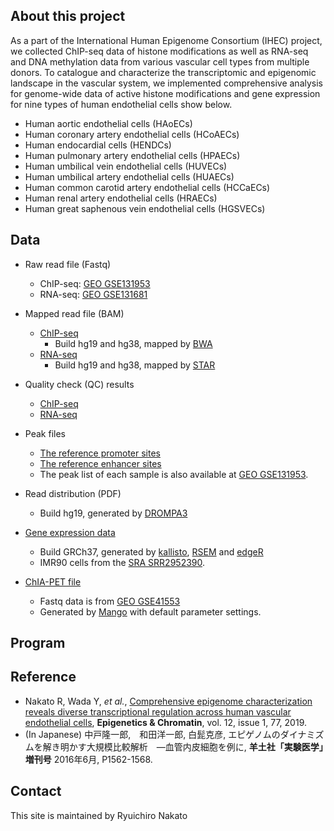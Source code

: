 
## About this project

As a part of the International Human Epigenome Consortium (IHEC) project, 
we collected ChIP-seq data of histone modifications as well as RNA-seq and DNA methylation data from various vascular cell types from multiple donors. To catalogue and characterize the transcriptomic and epigenomic landscape in the vascular system, we implemented comprehensive analysis for genome-wide data of active histone modifications and gene expression for nine types of human endothelial cells show below.

- Human aortic endothelial cells (HAoECs)
- Human coronary artery endothelial cells (HCoAECs)
- Human endocardial cells (HENDCs)
- Human pulmonary artery endothelial cells (HPAECs)
- Human umbilical vein endothelial cells (HUVECs)
- Human umbilical artery endothelial cells (HUAECs)
- Human common carotid artery endothelial cells (HCCaECs)
- Human renal artery endothelial cells (HRAECs)
- Human great saphenous vein endothelial cells (HGSVECs)

## Data
- Raw read file (Fastq)
   - ChIP-seq: [GEO GSE131953](https://www.ncbi.nlm.nih.gov/geo/query/acc.cgi?acc=GSE131953)
   - RNA-seq: [GEO GSE131681](https://www.ncbi.nlm.nih.gov/geo/query/acc.cgi?acc=GSE131681)

- Mapped read file (BAM)
   - [ChIP-seq](https://drive.google.com/open?id=1uz_tX9eue_PLR5AjElYwf46Zv9xxxpsB)
       - Build hg19 and hg38, mapped by [BWA](http://bio-bwa.sourceforge.net/)
   - [RNA-seq](https://drive.google.com/open?id=1XmdM3HQS0-Bto6a-tEdnueoTVXPOeayd)
       - Build hg19 and hg38, mapped by [STAR](https://github.com/alexdobin/STAR)

- Quality check (QC) results
   - [ChIP-seq](https://drive.google.com/open?id=16ialQRmdq-gN6z0_0uyLHNIusK4q0zD-)
   - [RNA-seq](https://drive.google.com/open?id=19ILbnLD1g-GAvXlZBdXGlxyWTe1pNbF4)

- Peak files
   - [The reference promoter sites](https://www.ncbi.nlm.nih.gov/geo/download/?acc=GSE131953&format=file&file=GSE131953%5FEC%5Fref%5Fpromoter%2Ebed%2Egz)
   - [The reference enhancer sites](https://www.ncbi.nlm.nih.gov/geo/download/?acc=GSE131953&format=file&file=GSE131953%5FEC%5Fref%5Fenhancer%2Ebed%2Egz)
   - The peak list of each sample is also available at [GEO GSE131953](https://www.ncbi.nlm.nih.gov/geo/query/acc.cgi?acc=GSE131953).

- Read distribution (PDF)
   - Build hg19, generated by [DROMPA3](https://github.com/rnakato/DROMPA3)

- [Gene expression data](https://drive.google.com/open?id=1GuG_SGwYbGTbDs7gNjtwZuNW1CRxT6mu)
   - Build GRCh37, generated by [kallisto](https://pachterlab.github.io/kallisto/), [RSEM](https://github.com/deweylab/RSEM) and [edgeR](https://www.bioconductor.org/packages/release/bioc/html/edgeR.html)
   - IMR90 cells from the [SRA SRR2952390](https://www.ncbi.nlm.nih.gov/sra/?term=SRR2952390).

- [ChIA-PET file](https://drive.google.com/open?id=1-7d68UHHt8BFUBLJ-nPk3HPIfoSFIAmF)
    - Fastq data is from [GEO GSE41553](https://www.ncbi.nlm.nih.gov/geo/query/acc.cgi?acc=GSE41553)
    - Generated by [Mango](https://github.com/dphansti/mango) with default parameter settings.

## Program

## Reference
- Nakato R, Wada Y, *et al.*, [Comprehensive epigenome characterization reveals diverse transcriptional regulation across human vascular endothelial cells](https://epigeneticsandchromatin.biomedcentral.com/articles/10.1186/s13072-019-0319-0), **Epigenetics & Chromatin**, vol. 12, issue 1, 77, 2019.
- (In Japanese) 中戸隆一郎,　和田洋一郎, 白髭克彦, エピゲノムのダイナミズムを解き明かす大規模比較解析　―血管内皮細胞を例に, **羊土社「実験医学」増刊号** 2016年6月, P1562-1568.

## Contact

This site is maintained by Ryuichiro Nakato <rnakato AT iam.u-tokyo.ac.jp>
